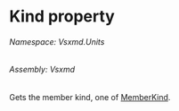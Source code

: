 <a name='P-Vsxmd-Units-MemberName-Kind'></a>
# Kind property

###### Namespace:  Vsxmd.Units

###### Assembly:  Vsxmd

Gets the member kind, one of [MemberKind](./././MemberKind/MemberKind.md).
